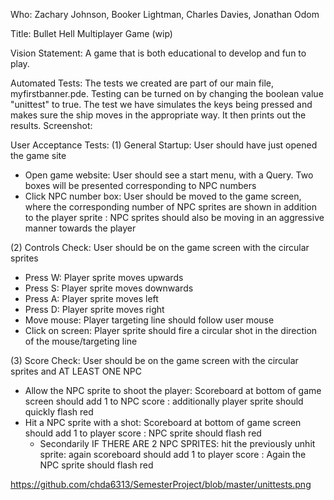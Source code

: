 Who: Zachary Johnson, Booker Lightman, Charles Davies, Jonathan Odom

Title: Bullet Hell Multiplayer Game (wip)

Vision Statement: A game that is both educational to develop and fun to play. 

Automated Tests: The tests we created are part of our main file, myfirstbanner.pde. Testing can be turned on by changing the boolean value "unittest" to true. The test we have simulates the keys being pressed and makes sure the ship moves in the appropriate way. It then prints out the results. Screenshot:

User Acceptance Tests:
(1) General Startup: User should have just opened the game site
- Open game website: User should see a start menu, with a Query. Two boxes will be presented corresponding to NPC numbers
- Click NPC number box: User should be moved to the game screen, where the corresponding number of NPC sprites are shown in addition to the player sprite
  : NPC sprites should also be moving in an aggressive manner towards the player

(2) Controls Check: User should be on the game screen with the circular sprites
- Press W: Player sprite moves upwards
- Press S: Player sprite moves downwards
- Press A: Player sprite moves left
- Press D: Player sprite moves right
- Move mouse: Player targeting line should follow user mouse
- Click on screen: Player sprite should fire a circular shot in the direction of the mouse/targeting line

(3) Score Check: User should be on the game screen with the circular sprites and AT LEAST ONE NPC
- Allow the NPC sprite to shoot the player: Scoreboard at bottom of game screen should add 1 to NPC score
  : additionally player sprite should quickly flash red
- Hit a NPC sprite with a shot: Scoreboard at bottom of game screen should add 1 to player score
  : NPC sprite should flash red
  - Secondarily IF THERE ARE 2 NPC SPRITES: hit the previously unhit sprite: again scoreboard should add 1 to player score
    : Again the NPC sprite should flash red

https://github.com/chda6313/SemesterProject/blob/master/unittests.png



